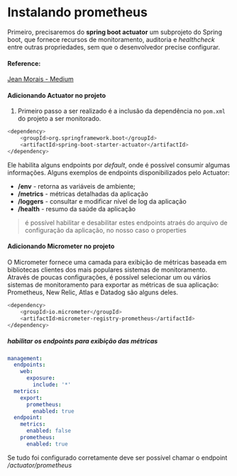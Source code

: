 # Instalando prometheus

Primeiro, precisaremos do __spring boot actuator__ um subprojeto do Spring boot, que fornece recursos de monitoramento, auditoria e _healthcheck_ entre outras propriedades, sem que o desenvolvedor precise configurar.

#### Reference:
[Jean Morais - Medium](https://medium.com/@jeanmorais/monitorando-aplica%C3%A7%C3%B5es-spring-boot-de-forma-escal%C3%A1vel-no-kubernetes-com-prometheus-operator-e-326f63bb5b00)

#### Adicionando Actuator no projeto

1. Primeiro passo a ser realizado é a inclusão da dependência no `pom.xml` do projeto a ser monitorado.

```sh
<dependency>
    <groupId>org.springframework.boot</groupId>
    <artifactId>spring-boot-starter-actuator</artifactId>
</dependency>
```

Ele habilita alguns endpoints por _default_, onde é possível consumir algumas informações. Alguns exemplos de endpoints disponibilizados pelo Actuator:
* __/env__ - retorna as variáveis de ambiente;
* __/metrics__ - métricas detalhadas da aplicação
* __/loggers__ - consultar e modificar nível de log da aplicação
* __/health__ - resumo da saúde da aplicação

> é possível habilitar e desabilitar estes endpoints atraés do arquivo de configuração da aplicação, no nosso caso o properties

#### Adicionando Micrometer no projeto

O Micrometer fornece uma camada para exibição de métricas baseada em bibliotecas clientes dos mais populares sistemas de monitoramento. Através de poucas configurações, é possível selecionar um ou vários sistemas de monitoramento para exportar as métricas de sua aplicação: Prometheus, New Relic, Atlas e Datadog são alguns deles.

```sh
<dependency>
    <groupId>io.micrometer</groupId>
    <artifactId>micrometer-registry-prometheus</artifactId>
</dependency>
```

##### habilitar os endpoints para exibição das métricas

```yml
management:
  endpoints:
    web:
      exposure:
        include: '*'
  metrics:
    export:
      prometheus:
        enabled: true
  endpoint:
    metrics:
      enabled: false
    prometheus:
      enabled: true
```

Se tudo foi configurado corretamente deve ser possível chamar o endpoint _/actuator/prometheus_
